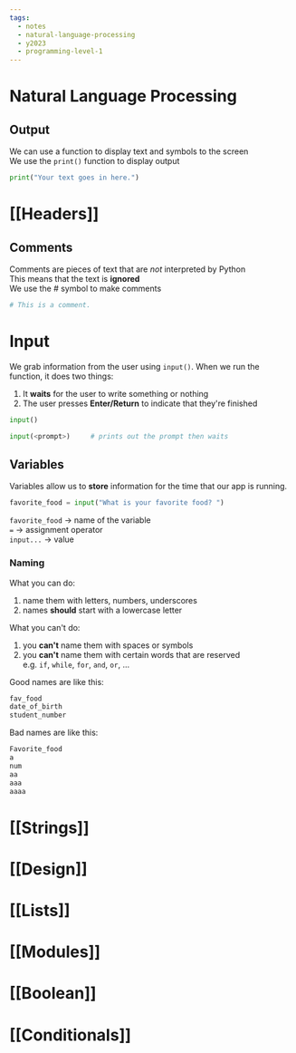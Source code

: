 ```yaml
---
tags:
  - notes
  - natural-language-processing
  - y2023
  - programming-level-1
---
```

# Natural Language Processing
## Output
We can use a function to display text and symbols to the screen  
We use the `print()` function to display output

```python
print("Your text goes in here.")
```

# [[Headers]]

## Comments
Comments are pieces of text that are *not* interpreted by Python  
This means that the text is **ignored**  
We use the # symbol to make comments

```python
# This is a comment.
```

# Input
We grab information from the user using `input()`.
When we run the function, it does two things:
1. It **waits** for the user to write something or nothing
2. The user presses **Enter/Return** to indicate that they're finished

```python
input()

input(<prompt>)     # prints out the prompt then waits
```

## Variables
Variables allow us to **store** information for the time that our app is running.

```python
favorite_food = input("What is your favorite food? ")
```
`favorite_food` -> name of the variable  
`=` -> assignment operator  
`input...` -> value  

### Naming
What you can do:
1. name them with letters, numbers, underscores
2. names **should** start with a lowercase letter
  
What you can't do:
1. you **can't** name them with spaces or symbols
2. you **can't** name them with certain words that are reserved  
	e.g. `if`, `while`, `for`, `and`, `or`, ...

Good names are like this:
```python
fav_food
date_of_birth
student_number
```

Bad names are like this:
```python
Favorite_food
a
num
aa
aaa
aaaa
```
# [[Strings]]

# [[Design]]

# [[Lists]]

# [[Modules]]

# [[Boolean]]

# [[Conditionals]]
